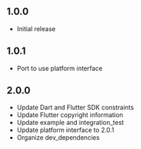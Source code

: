 ## 1.0.0

* Initial release

## 1.0.1

* Port to use platform interface

## 2.0.0

* Update Dart and Flutter SDK constraints
* Update Flutter copyright information
* Update example and integration_test
* Update platform interface to 2.0.1
* Organize dev_dependencies

